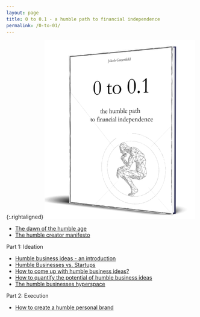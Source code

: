 ```yaml
---
layout: page
title: 0 to 0.1 - a humble path to financial independence
permalink: /0-to-01/
---
```


{:.rightaligned}
![](/images/0to012.png)

- [The dawn of the humble age](/dawn)
- [The humble creator manifesto](/manifesto)

Part 1: Ideation

- [Humble business ideas - an introduction](/humble_introduction)
- [Humble Businesses vs. Startups](/humble_vs_startups)
- [How to come up with humble business ideas?](/ideation)
- [How to quantify the potential of humble business ideas](/quantify)
- [The humble businesses hyperspace](/hyperspace)

Part 2: Execution

- [How to create a humble personal brand](/humble_brand)